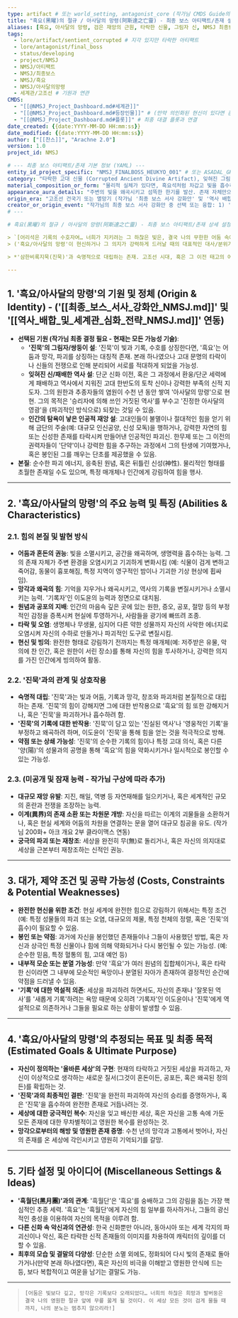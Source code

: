 ```yaml
---
type: artifact # 또는 world_setting, antagonist_core (작가님 CMDS Guide의 type 정의에 따름)
title: "흑요(黑曜)의 절규 / 아사달의 망령(阿斯達之亡靈) - 최종 보스 아티팩트/존재 설정"
aliases: [흑요, 아사달의 망령, 검은 재앙의 근원, 타락한 신물, 그림자 신, NMSJ 최종보스]
tags:
  - lore/artifact/sentient_corrupted # 지각 있지만 타락한 아티팩트
  - lore/antagonist/final_boss
  - status/developing
  - project/NMSJ
  - NMSJ/아티팩트
  - NMSJ/최종보스
  - NMSJ/흑요
  - NMSJ/아사달의망령
  - 세계관/고조선 # 기원과 연관
CMDS:
  - "[[@NMSJ_Project_Dashboard.md#세계관]]"
  - "[[@NMSJ_Project_Dashboard.md#등장인물]]" # (만약 의인화된 현신이 있다면 관련 캐릭터 노트와 연결)
  - "[[@NMSJ_Project_Dashboard.md#플롯]]" # 최종 대결 플롯과 연결
date_created: {{date:YYYY-MM-DD HH:mm:ss}}
date_modified: {{date:YYYY-MM-DD HH:mm:ss}}
author: ["[[찬스]]", "Arachne 2.0"]
version: 1.0
project_id: NMSJ

# --- 최종 보스 아티팩트/존재 기본 정보 (YAML) ---
entity_id_project_specific: "NMSJ_FINALBOSS_HEUKYO_001" # 또는 ASADAL_GHOST_001
category: "타락한 고대 신물 (Corrupted Ancient Divine Artifact), 잊혀진 그림자 신의 현신 (Manifestation of a Forgotten Shadow Deity), 원념 집합체 (Conglomerate of Resentment)"
material_composition_or_form: "물리적 실체가 있다면, 흑요석처럼 차갑고 빛을 흡수하는 검은 결정체, 혹은 형태를 특정할 수 없는 어둠의 응집체. 때로는 특정 인간에게 빙의하거나, 기괴한 형상의 괴물들을 만들어내는 '오염원'으로 작용. 그 본질은 강력한 원념과 파괴적 에너지로 이루어진 순수한 '음(陰)'의 결정체일 수 있음."
appearance_aura_details: "주변의 빛을 왜곡시키고 섬뜩한 한기를 발산. 존재 자체만으로도 일반인은 극심한 공포와 절망감을 느끼며, 정신 착란을 일으킬 수 있음. 강력한 영적 압력으로 주변 공간을 뒤틀거나 기괴한 현상을 유발. 현신 시, 핏빛 안개나 검은 번개, 혹은 고대 문명의 멸망을 연상시키는 환영을 동반할 수 있음."
origin_era: "고조선 건국기 또는 멸망기 (작가님 '최종 보스 서사 강화안' 및 '역사 배합 전략' 기반 - '진묵'과 대칭점을 이루는 시기)"
creator_or_origin_event: "작가님의 최종 보스 서사 강화안 중 선택 또는 융합: 1) '진묵'과 쌍으로 탄생했으나 타락/분리된 '음'의 신물, 2) 고조선 건국 신화 이면의 패배한 신적 존재 또는 그 추종 세력의 원념 응집, 3) 인간의 탐욕과 금단 주술이 낳은 인공적 재앙."
# ---

# 흑요(黑曜)의 절규 / 아사달의 망령(阿斯達之亡靈) - 최종 보스 아티팩트/존재 상세 설정

> `[어리석은 기록의 수호자여… 너희가 지키려는 그 하찮은 빛은, 결국 나의 무한한 어둠 속에 삼켜져 한낱 먼지로 사라질 운명이다! 아사달의 핏빛 절규를 똑똑히 기억하게 해주마!]`
> ('흑요/아사달의 망령'이 현신하거나 그 의지가 강력하게 드러날 때의 대표적인 대사/분위기 예시 - 작가님 문체 가이드라인 v2.0에 맞춰 조율)

> *'삼한비록지묵(진묵)'과 숙명적으로 대립하는 존재. 고조선 시대, 혹은 그 이전 태고의 어둠과 원한, 잊혀진 역사의 고통을 응축하고 있는 타락한 신물이거나 패배한 신의 현신. 세상을 자신의 뒤틀린 이상향으로 재창조하려 하거나, '진묵'과 그 계승자를 파괴하여 자신의 존재를 증명하고 오랜 봉인으로부터의 완전한 해방과 복수를 꿈꾼다. 그의 강림은 곧 세계 멸망급 재앙을 의미하며, 주인공 이도윤이 '기록자'로서 맞서 싸워야 할 궁극적인 시련이다.*

---
```


## 1. '흑요/아사달의 망령'의 기원 및 정체 (Origin & Identity) - ('[[최종_보스_서사_강화안_NMSJ.md]]' 및 '[[역사_배합_및_세계관_심화_전략_NMSJ.md]]' 연동)

* **선택된 기원 (작가님 최종 결정 필요 - 현재는 모든 가능성 기술)**:
    * **'진묵'의 그림자/쌍둥이 설**: '진묵'이 빛과 기록, 수호를 상징한다면, '흑요'는 어둠과 망각, 파괴를 상징하는 대칭적 존재. 본래 하나였으나 고대 문명의 타락이나 신들의 전쟁으로 인해 분리되어 서로를 적대하게 되었을 가능성.
    * **잊혀진 신/패배한 역사 설**: 단군 신화 이전, 혹은 그 과정에서 환웅/단군 세력에게 패배하고 역사에서 지워진 고대 한반도의 토착 신이나 강력한 부족의 신적 지도자. 그의 원한과 추종자들의 염원이 수천 년 동안 쌓여 '아사달의 망령'으로 현현. 그의 목적은 '승리자에 의해 쓰인 거짓된 역사'를 부수고 '진정한 아사달의 영광'을 (파괴적인 방식으로) 되찾는 것일 수 있음.
    * **인간의 탐욕이 낳은 인공적 재앙 설**: 고대인들이 불멸이나 절대적인 힘을 얻기 위해 금단의 주술(예: 대규모 인신공양, 신성 모독)을 행하거나, 강력한 자연의 힘 또는 신성한 존재를 타락시켜 만들어낸 인공적인 파괴신. 한무제 또는 그 이전의 권력자들이 '단약'이나 강력한 힘을 추구하는 과정에서 그의 탄생에 기여했거나, 혹은 봉인된 그를 깨우는 단초를 제공했을 수 있음.
* **본질**: 순수한 파괴 에너지, 응축된 원념, 혹은 뒤틀린 신성(神性). 물리적인 형태를 초월한 존재일 수도 있으며, 특정 매개체나 인간에게 강림하여 힘을 행사.

---

## 2. '흑요/아사달의 망령'의 주요 능력 및 특징 (Abilities & Characteristics)

### 2.1. 힘의 본질 및 발현 방식
* **어둠과 혼돈의 권능**: 빛을 소멸시키고, 공간을 왜곡하며, 생명력을 흡수하는 능력. 그의 존재 자체가 주변 환경을 오염시키고 기괴하게 변화시킴 (예: 식물이 검게 변하고 죽어감, 동물이 흉포해짐, 특정 지역이 영구적인 밤이나 기괴한 기상 현상에 휩싸임).
* **망각과 왜곡의 힘**: 기억을 지우거나 왜곡시키고, 역사의 기록을 변질시키거나 소멸시키는 능력. '기록자'인 이도윤의 능력과 정면으로 대치됨.
* **원념과 공포의 지배**: 인간의 마음속 깊은 곳에 있는 원한, 증오, 공포, 절망 등의 부정적인 감정을 증폭시켜 현실에 투영하거나, 사람들을 광기에 빠뜨려 조종.
* **타락 및 오염**: 생명체나 무생물, 심지어 다른 약한 성물까지 자신의 사악한 에너지로 오염시켜 자신의 수하로 만들거나 파괴적인 도구로 변질시킴.
* **현신 및 빙의**: 완전한 형태로 강림하기 전까지는 특정 매개체(예: 저주받은 유물, 악의에 찬 인간, 혹은 원한이 서린 장소)를 통해 자신의 힘을 투사하거나, 강력한 의지를 가진 인간에게 빙의하여 활동.

### 2.2. '진묵'과의 관계 및 상호작용
* **숙명적 대립**: '진묵'과는 빛과 어둠, 기록과 망각, 창조와 파괴처럼 본질적으로 대립하는 존재. '진묵'의 힘이 강해지면 그에 대한 반작용으로 '흑요'의 힘 또한 강해지거나, 혹은 '진묵'을 파괴하거나 흡수하려 함.
* **'진묵'의 기록에 대한 반작용**: '진묵'이 담고 있는 '진실된 역사'나 '영웅적인 기록'을 부정하고 왜곡하려 하며, 이도윤이 '진묵'을 통해 힘을 얻는 것을 적극적으로 방해.
* **약점 또는 상쇄 가능성**: '진묵'의 순수한 기록의 힘이나 특정 고대 의식, 혹은 다른 '양(陽)'의 성물과의 공명을 통해 '흑요'의 힘을 약화시키거나 일시적으로 봉인할 수 있는 가능성.

### 2.3. (미공개 및 잠재 능력 - 작가님 구상에 따라 추가)
* **대규모 재앙 유발**: 지진, 해일, 역병 등 자연재해를 일으키거나, 혹은 세계적인 규모의 혼란과 전쟁을 조장하는 능력.
* **이계(異界)의 존재 소환 또는 차원문 개방**: 자신을 따르는 이계의 괴물들을 소환하거나, 혹은 현실 세계와 어둠의 차원을 연결하는 문을 열어 대규모 침공을 유도. (작가님 200화+ 아크 개요 2부 클라이맥스 연동)
* **궁극의 파괴 또는 재창조**: 세상을 완전히 무(無)로 돌리거나, 혹은 자신의 의지대로 세상을 근본부터 재창조하는 신적인 권능.

---

## 3. 대가, 제약 조건 및 공략 가능성 (Costs, Constraints & Potential Weaknesses)

* **완전한 현신을 위한 조건**: 현실 세계에 완전한 힘으로 강림하기 위해서는 특정 조건(예: 특정 성물들의 파괴 또는 오염, 대규모의 제물, 특정 천체의 정렬, 혹은 '진묵'의 흡수)이 필요할 수 있음.
* **봉인 또는 약점**: 과거에 자신을 봉인했던 존재들이나 그들이 사용했던 방법, 혹은 자신과 상극인 특정 신물이나 힘에 의해 약화되거나 다시 봉인될 수 있는 가능성. (예: 순수한 믿음, 특정 혈통의 힘, 고대 예언 등)
* **내부적 모순 또는 분열 가능성**: 만약 '흑요'가 여러 원념의 집합체이거나, 혹은 타락한 신이라면 그 내부에 모순적인 욕망이나 분열된 자아가 존재하여 결정적인 순간에 약점을 드러낼 수 있음.
* **'기록'에 대한 역설적 의존**: 세상을 파괴하려 하면서도, 자신의 존재나 '잘못된 역사'를 '새롭게 기록'하려는 욕망 때문에 오히려 '기록자'인 이도윤이나 '진묵'에게 역설적으로 의존하거나 그들을 필요로 하는 상황이 발생할 수 있음.

---

## 4. '흑요/아사달의 망령'의 추정되는 목표 및 최종 목적 (Estimated Goals & Ultimate Purpose)

* **자신이 정의하는 '올바른 세상'의 구현**: 현재의 타락하고 거짓된 세상을 파괴하고, 자신이 이상적으로 생각하는 새로운 질서(그것이 혼돈이든, 공포든, 혹은 왜곡된 정의든)를 확립하는 것.
* **'진묵'과의 최종적인 결판**: '진묵'을 완전히 파괴하여 자신의 승리를 증명하거나, 혹은 '진묵'을 흡수하여 완전한 존재로 거듭나려는 것.
* **세상에 대한 궁극적인 복수**: 자신을 잊고 배신한 세상, 혹은 자신을 고통 속에 가둔 모든 존재에 대한 무차별적이고 영원한 복수를 완성하는 것.
* **망각으로부터의 해방 및 영원한 존재 증명**: 수천 년의 망각과 고통에서 벗어나, 자신의 존재를 온 세상에 각인시키고 영원히 기억되기를 갈망.

---

## 5. 기타 설정 및 아이디어 (Miscellaneous Settings & Ideas)

* **'흑월단(黑月團)'과의 관계**: '흑월단'은 '흑요'를 숭배하고 그의 강림을 돕는 가장 핵심적인 추종 세력. '흑요'는 '흑월단'에게 자신의 힘 일부를 하사하거나, 그들의 광신적인 충성을 이용하여 자신의 목적을 이루려 함.
* **다른 신화 속 악신과의 연관성**: 한국 신화뿐만 아니라, 동아시아 또는 세계 각지의 파괴신이나 악신, 혹은 타락한 신적 존재들의 이미지를 차용하여 캐릭터의 깊이를 더할 수 있음.
* **최후의 모습 및 결말의 다양성**: 단순한 소멸 외에도, 정화되어 다시 빛의 존재로 돌아가거나(만약 본래 하나였다면), 혹은 자신의 비극을 이해받고 영원한 안식에 드는 등, 보다 복합적이고 여운을 남기는 결말도 가능.

---
> `[어둠은 빛보다 깊고, 망각은 기록보다 오래되었다… 너희의 하찮은 희망과 발버둥은 결국 나의 영원한 절규 앞에 무릎 꿇게 될 것이다. 이 세상 모든 것이 검게 물들 때까지, 나의 분노는 멈추지 않으리라!]`